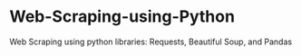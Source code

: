 # Web-Scraping-using-Python
Web Scraping using python libraries: Requests, Beautiful Soup, and Pandas
